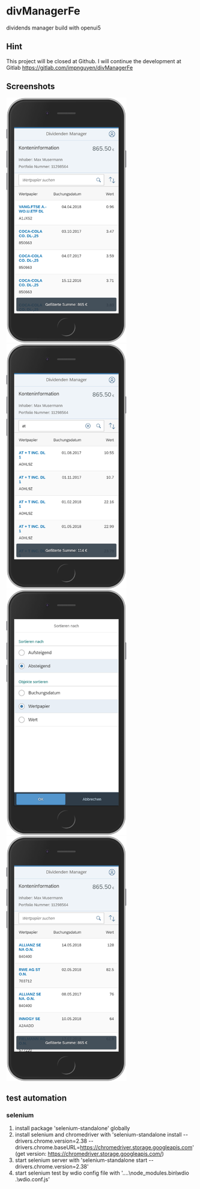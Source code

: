 # divManagerFe
dividends manager build with openui5

## Hint
This project will be closed at Github. I will continue the development at Gitlab https://gitlab.com/impnguyen/divManagerFe

## Screenshots
<img src="https://github.com/impnguyen/divManagerFe/blob/dev/localhost_8080_index.html(iPhone%206_7_8).png" width="320">
<img src="https://github.com/impnguyen/divManagerFe/blob/dev/localhost_8080_index.html(iPhone%206_7_8)%20(1).png" width="320">
<img src="https://github.com/impnguyen/divManagerFe/blob/dev/localhost_8080_index.html(iPhone%206_7_8)%20(2).png" width="320">
<img src="https://github.com/impnguyen/divManagerFe/blob/dev/localhost_8080_index.html(iPhone%206_7_8)%20(3).png" width="320">

## test automation
### selenium
1. install package 'selenium-standalone' globally
2. install selenium and chromedriver with 'selenium-standalone install --drivers.chrome.version=2.38 --drivers.chrome.baseURL=https://chromedriver.storage.googleapis.com'
   (get version: https://chromedriver.storage.googleapis.com/)
3. start selenium server with 'selenium-standalone start --drivers.chrome.version=2.38'
4. start selenium test by wdio config file with '..\..\node_modules\.bin\wdio .\wdio.conf.js'
